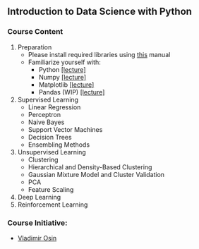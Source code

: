 ## Introduction to Data Science with Python 



### Course Content
1. Preparation
   - Please install required libraries using [this](Resources/installation.md) manual
   - Familiarize yourself with:
      - Python     [[lecture]](Notebooks/intro_to_python.ipynb) 
      - Numpy      [[lecture]](Notebooks/intro_to_numpy.ipynb)  
      - Matplotlib [[lecture]](Notebooks/intro_to_matplotlib.ipynb) 
      - Pandas (WIP)    [[lecture]](Notebooks/intro_to_pandas.ipynb)
2. Supervised Learning 
   - Linear Regression
   - Perceptron
   - Naive Bayes
   - Support Vector Machines
   - Decision Trees
   - Ensembling Methods
3. Unsupervised Learning 
   - Clustering
   - Hierarchical and Density-Based Clustering 
   - Gaussian Mixture Model and Cluster Validation 
   - PCA
   - Feature Scaling 
4. Deep Learning
5. Reinforcement Learning
   
### Course Initiative: 

* [Vladimir Osin](https://www.linkedin.com/in/vosin/) 



